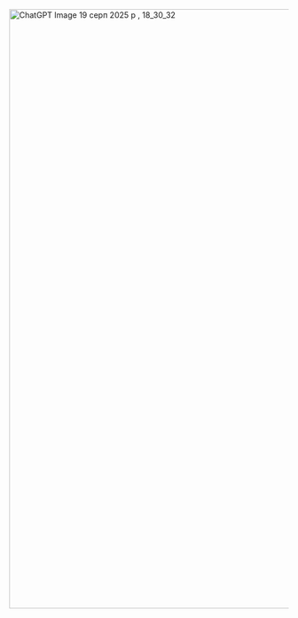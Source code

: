 <img width="1920" height="1080" alt="ChatGPT Image 19 серп  2025 р , 18_30_32" src="https://github.com/user-attachments/assets/1bb0b568-7aa9-4ce8-bb19-7ae594ca81ad" />
